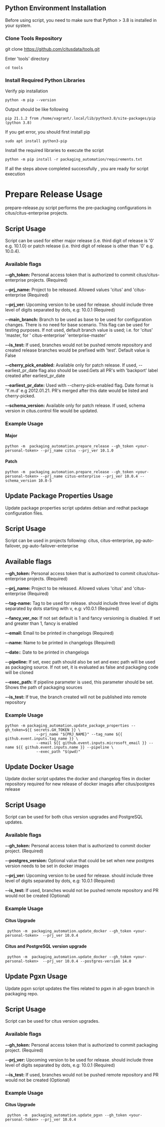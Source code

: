 ## Python Environment Installation

Before using script, you need to make sure that Python > 3.8 is installed in your system.

### Clone Tools Repository

git clone https://github.com/citusdata/tools.git

Enter 'tools' directory

``` console
cd tools
```

### Install Required Python Libraries

Verify pip installation

``` console
python -m pip --version
```

Output should be like following

``` console
pip 21.1.2 from /home/vagrant/.local/lib/python3.8/site-packages/pip (python 3.8)
```

If you get error, you should first install pip

``` console
sudo apt install python3-pip
```

Install the required libraries to execute the script

``` console
python -m pip install -r packaging_automation/requirements.txt
```

If all the steps above completed successfully , you are ready for script execution

# **Prepare Release Usage**

prepare-release.py script performs the pre-packaging configurations in citus/citus-enterprise projects.

## Script Usage

Script can be used for either major release (i.e. third digit of release is '0' e.g. 10.1.0)  or patch release (i.e.
third digit of release is other than '0' e.g. 10.0.4).

### Available flags

**--gh_token:** Personal access token that is authorized to commit citus/citus-enterprise projects. (Required)

**--prj_name:** Project to be released. Allowed values 'citus' and 'citus-enterprise (Required)

**--prj_ver:** Upcoming version to be used for release. should include three level of digits separated by dots, e.g:
10.0.1
(Required)

**--main_branch:** Branch to be used as base to be used for configuration changes. There is no need for base scenario.
This flag can be used for testing purposes. If not used, default branch value is used; i.e. for 'citus' 'master, for '
citus-enterprise' 'enterprise-master'

**--is_test:** If used, branches would not be pushed remote repository and created release branches would be prefixed
with 'test'. Default value is False

**--cherry_pick_enabled:** Available only for patch release. If used, --earliest_pr_date flag also should be used.Gets
all PR's with 'backport' label created after earliest_pr_date

**--earliest_pr_date:** Used with --cherry-pick-enabled flag. Date format is 'Y.m.d' e.g 2012.01.21. PR's merged after
this date would be listed and cherry-picked.

**--schema_version:** Available only for patch release. If used, schema version in citus.control file would be updated.

### Example Usage

#### Major

``` console
python -m  packaging_automation.prepare_release --gh_token <your-personal-token> --prj_name citus --prj_ver 10.1.0
```

#### Patch

``` console
python -m  packaging_automation.prepare_release --gh_token <your-personal-token> --prj_name citus-enterprise --prj_ver 10.0.4 --schema_version 10.0-5
```

## Update Package Properties Usage
Update package properties script updates debian and redhat package configuration files.

## Script Usage

Script can be used in projects following: citus, citus-enterprise, pg-auto-failover, pg-auto-failover-enterprise

## Available flags
**--gh_token:** Personal access token that is authorized to commit citus/citus-enterprise projects. (Required)

**--prj_name:** Project to be released. Allowed values 'citus' and 'citus-enterprise (Required)

**--tag-name:** Tag to be used for release. should include three level of digits separated by dots starting with v, e.g:
v10.0.1
(Required)

**--fancy_ver_no:** If not set default is 1 and fancy versioning is disabled. If set and greater than 1, fancy is enabled

**--email:** Email to be printed in changelogs (Required)

**--name:** Name to be printed in changelogs (Required)

**--date:**: Date to be printed in changelogs

**--pipeline:** If set, exec path should also be set and exec path will be used as packaging source. If not set, it is evaluated as false and packaging code will be cloned

**--exec_path:** If pipeline parameter is used, this parameter should be set. Shows the path of packaging sources

**--is_test:** If true, the branch created will not be published into remote repository

### Example Usage

```console
python -m packaging_automation.update_package_properties --gh_token=${{ secrets.GH_TOKEN }} \
              --prj_name "${PRJ_NAME}" --tag_name ${{ github.event.inputs.tag_name }} \
              --email ${{ github.event.inputs.microsoft_email }} --name ${{ github.event.inputs.name }} --pipeline \
              --exec_path "$(pwd)"
```


## Update Docker Usage

Update docker script updates the docker and changelog files in docker repository required for new release of docker
images after citus/postgres release

## Script Usage

Script can be used for both citus version upgrades and PostgreSQL updates.

### Available flags

**--gh_token:** Personal access token that is authorized to commit docker project. (Required)

**--postgres_version:** Optional value that could be set when new postgres version needs to be set in docker images

**--prj_ver:** Upcoming version to be used for release. should include three level of digits separated by dots, e.g:
10.0.1
(Required)

**--is_test:** If used, branches would not be pushed remote repository and PR would not be created (Optional)

### Example Usage

#### Citus Upgrade

``` console
 python -m  packaging_automation.update_docker --gh_token <your-personal-token>  --prj_ver 10.0.4
```

#### Citus and PostgreSQL version upgrade

``` console
 python -m  packaging_automation.update_docker --gh_token <your-personal-token>  --prj_ver 10.0.4 --postgres-version 14.0
```

## Update Pgxn Usage

Update pgxn script updates the files related to pgxn in all-pgxn branch in packaging repo.

## Script Usage

Script can be used for  citus version upgrades.

### Available flags

**--gh_token:** Personal access token that is authorized to commit packaging project. (Required)

**--prj_ver:** Upcoming version to be used for release. should include three level of digits separated by dots, e.g:
10.0.1
(Required)

**--is_test:** If used, branches would not be pushed remote repository and PR would not be created (Optional)

### Example Usage

#### Citus Upgrade

``` console
 python -m  packaging_automation.update_pgxn --gh_token <your-personal-token> --prj_ver 10.0.4
```
